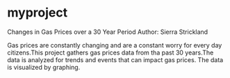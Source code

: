 # myproject
Changes in Gas Prices over a 30 Year Period
Author: Sierra Strickland

Gas prices are constantly changing and are a constant worry for every 
day citizens.This project gathers gas prices data from tha past 30 years.The data
is analyzed for trends and events that can impact gas prices. The data 
is visualized by graphing.
